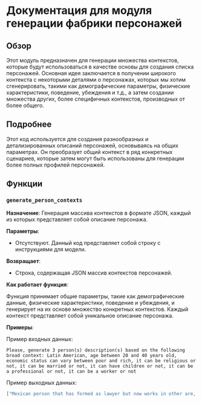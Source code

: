 # Документация для модуля генерации фабрики персонажей

## Обзор

Этот модуль предназначен для генерации множества контекстов, которые будут использоваться в качестве основы для создания списка персонажей. Основная идея заключается в получении широкого контекста с некоторыми деталями о персонажах, которых мы хотим сгенерировать, такими как демографические параметры, физические характеристики, поведение, убеждения и т.д., а затем создании множества других, более специфичных контекстов, производных от более общего.

## Подробнее

Этот код используется для создания разнообразных и детализированных описаний персонажей, основываясь на общих параметрах. Он преобразует общий контекст в ряд конкретных сценариев, которые затем могут быть использованы для генерации более полных профилей персонажей.

## Функции

### `generate_person_contexts`

**Назначение**: Генерация массива контекстов в формате JSON, каждый из которых представляет собой описание персонажа.

**Параметры**:

- Отсутствуют. Данный код представляет собой строку с инструкциями для модели.

**Возвращает**:

- Строка, содержащая JSON массив контекстов персонажей.

**Как работает функция**:

Функция принимает общие параметры, такие как демографические данные, физические характеристики, поведение и убеждения, и генерирует на их основе множество конкретных контекстов. Каждый контекст представляет собой уникальное описание персонажа.

**Примеры**:

Пример входных данных:

```
Please, generate 3 person(s) description(s) based on the following broad context: Latin American, age between 20 and 40 years old, economic status can vary between poor and rich, it can be religious or not, it can be married or not, it can have children or not, it can be a professional or not, it can be a worker or not
```

Пример выходных данных:

```json
["Mexican person that has formed as lawyer but now works in other are, is single, like sports and movies", "Create a Brazilian person that is a doctor, like pets and the nature and love heavy metal.", "Create a Colombian person that is a lawyer, like to read and drink coffee and is married with 2 children."]